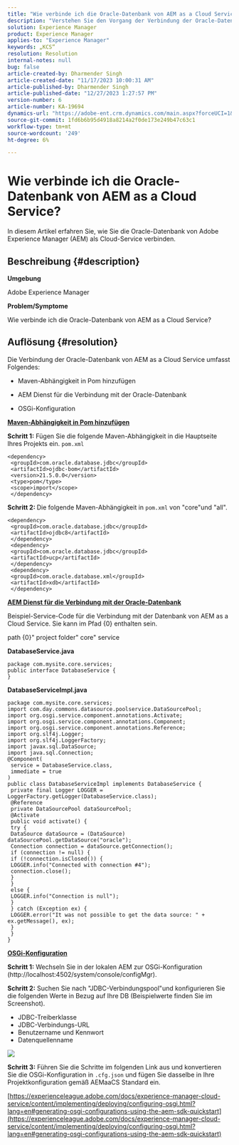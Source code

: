 ```yaml
---
title: "Wie verbinde ich die Oracle-Datenbank von AEM as a Cloud Service?"
description: "Verstehen Sie den Vorgang der Verbindung der Oracle-Datenbank mit AEM as a Cloud Service."
solution: Experience Manager
product: Experience Manager
applies-to: "Experience Manager"
keywords: „KCS“
resolution: Resolution
internal-notes: null
bug: false
article-created-by: Dharmender Singh
article-created-date: "11/17/2023 10:00:31 AM"
article-published-by: Dharmender Singh
article-published-date: "12/27/2023 1:27:57 PM"
version-number: 6
article-number: KA-19694
dynamics-url: "https://adobe-ent.crm.dynamics.com/main.aspx?forceUCI=1&pagetype=entityrecord&etn=knowledgearticle&id=10959f1e-3085-ee11-8179-6045bd006239"
source-git-commit: 1fd6b6b95d4918a8214a2f0de173e249b47c63c1
workflow-type: tm+mt
source-wordcount: '249'
ht-degree: 6%

---
```


# Wie verbinde ich die Oracle-Datenbank von AEM as a Cloud Service?


In diesem Artikel erfahren Sie, wie Sie die Oracle-Datenbank von Adobe Experience Manager (AEM) als Cloud-Service verbinden.

## Beschreibung {#description}


<b>Umgebung</b>

Adobe Experience Manager

<b>Problem/Symptome</b>

Wie verbinde ich die Oracle-Datenbank von AEM as a Cloud Service?


## Auflösung {#resolution}


Die Verbindung der Oracle-Datenbank von AEM as a Cloud Service umfasst Folgendes:

- Maven-Abhängigkeit in Pom hinzufügen

- AEM Dienst für die Verbindung mit der Oracle-Datenbank

- OSGi-Konfiguration

<u><b>Maven-Abhängigkeit in Pom hinzufügen</b></u>

<b>Schritt 1:</b> Fügen Sie die folgende Maven-Abhängigkeit in die Hauptseite Ihres Projekts ein. `pom.xml`


```
<dependency>
 <groupId>com.oracle.database.jdbc</groupId>
 <artifactId>ojdbc-bom</artifactId>
 <version>21.5.0.0</version>
 <type>pom</type>
 <scope>import</scope>
 </dependency>
```


<b>Schritt 2: </b>Die folgende Maven-Abhängigkeit in `pom.xml` von &quot;core&quot;und &quot;all&quot;.


```
<dependency>
 <groupId>com.oracle.database.jdbc</groupId>
 <artifactId>ojdbc8</artifactId>
 </dependency>
 <dependency>
 <groupId>com.oracle.database.jdbc</groupId>
 <artifactId>ucp</artifactId>
 </dependency>
 <dependency>
 <groupId>com.oracle.database.xml</groupId>
 <artifactId>xdb</artifactId>
 </dependency>
```


<u><b>AEM Dienst für die Verbindung mit der Oracle-Datenbank</b></u>

Beispiel-Service-Code für die Verbindung mit der Datenbank von AEM as a Cloud Service. Sie kann im Pfad {0} enthalten sein.

path {0}&quot; project folder&quot; core&quot; service

<b>DatabaseService.java</b>


```
package com.mysite.core.services;
public interface DatabaseService {
}
```


<b>DatabaseServiceImpl.java</b>


```
package com.mysite.core.services;
import com.day.commons.datasource.poolservice.DataSourcePool;
import org.osgi.service.component.annotations.Activate;
import org.osgi.service.component.annotations.Component;
import org.osgi.service.component.annotations.Reference;
import org.slf4j.Logger;
import org.slf4j.LoggerFactory;
import javax.sql.DataSource;
import java.sql.Connection;
@Component(
 service = DatabaseService.class,
 immediate = true
)
public class DatabaseServiceImpl implements DatabaseService {
 private final Logger LOGGER = LoggerFactory.getLogger(DatabaseService.class);
 @Reference
 private DataSourcePool dataSourcePool;
 @Activate
 public void activate() {
 try {
 DataSource dataSource = (DataSource) dataSourcePool.getDataSource("oracle");
 Connection connection = dataSource.getConnection();
 if (connection != null) {
 if (!connection.isClosed()) {
 LOGGER.info("Connected with connection #4");
 connection.close();
 }
 }
 else {
 LOGGER.info("Connection is null");
 }
 } catch (Exception ex) {
 LOGGER.error("It was not possible to get the data source: " + ex.getMessage(), ex);
 }
 }
}
```


<u><b>OSGi-Konfiguration</b></u>

<b>Schritt 1:</b> Wechseln Sie in der lokalen AEM zur OSGi-Konfiguration (http://localhost:4502/system/console/configMgr).

<b>Schritt 2:</b> Suchen Sie nach &quot;JDBC-Verbindungspool&quot;und konfigurieren Sie die folgenden Werte in Bezug auf Ihre DB (Beispielwerte finden Sie im Screenshot).

- JDBC-Treiberklasse
- JDBC-Verbindungs-URL
- Benutzername und Kennwort
- Datenquellenname


![](assets/265e1a49-24dc-ec11-a7b6-0022480b073d.png)

<b>Schritt 3:</b> Führen Sie die Schritte im folgenden Link aus und konvertieren Sie die OSGi-Konfiguration in `.cfg.json` und fügen Sie dasselbe in Ihre Projektkonfiguration gemäß AEMaaCS Standard ein.

[https://experienceleague.adobe.com/docs/experience-manager-cloud-service/content/implementing/deploying/configuring-osgi.html?lang=en#generating-osgi-configurations-using-the-aem-sdk-quickstart](https://experienceleague.adobe.com/docs/experience-manager-cloud-service/content/implementing/deploying/configuring-osgi.html?lang=en#generating-osgi-configurations-using-the-aem-sdk-quickstart)
